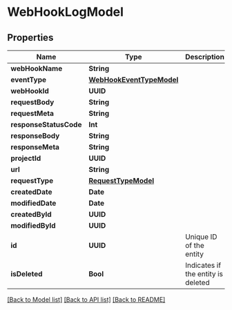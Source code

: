 # WebHookLogModel

## Properties
Name | Type | Description | Notes
------------ | ------------- | ------------- | -------------
**webHookName** | **String** |  | 
**eventType** | [**WebHookEventTypeModel**](WebHookEventTypeModel.md) |  | 
**webHookId** | **UUID** |  | 
**requestBody** | **String** |  | [optional] 
**requestMeta** | **String** |  | [optional] 
**responseStatusCode** | **Int** |  | 
**responseBody** | **String** |  | [optional] 
**responseMeta** | **String** |  | [optional] 
**projectId** | **UUID** |  | 
**url** | **String** |  | 
**requestType** | [**RequestTypeModel**](RequestTypeModel.md) |  | 
**createdDate** | **Date** |  | [optional] 
**modifiedDate** | **Date** |  | [optional] 
**createdById** | **UUID** |  | 
**modifiedById** | **UUID** |  | [optional] 
**id** | **UUID** | Unique ID of the entity | 
**isDeleted** | **Bool** | Indicates if the entity is deleted | 

[[Back to Model list]](../README.md#documentation-for-models) [[Back to API list]](../README.md#documentation-for-api-endpoints) [[Back to README]](../README.md)


